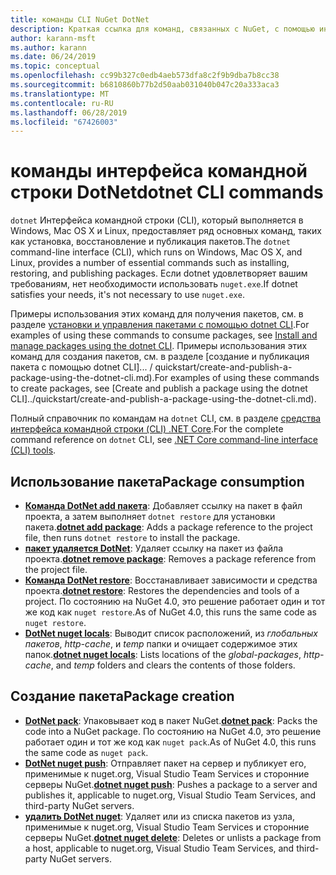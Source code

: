 ```yaml
---
title: команды CLI NuGet DotNet
description: Краткая ссылка для команд, связанных с NuGet, с помощью интерфейса командной строки dotnet.
author: karann-msft
ms.author: karann
ms.date: 06/24/2019
ms.topic: conceptual
ms.openlocfilehash: cc99b327c0edb4aeb573dfa8c2f9b9dba7b8cc38
ms.sourcegitcommit: b6810860b77b2d50aab031040b047c20a333aca3
ms.translationtype: MT
ms.contentlocale: ru-RU
ms.lasthandoff: 06/28/2019
ms.locfileid: "67426003"
---
```

# <a name="dotnet-cli-commands"></a><span data-ttu-id="b494f-103">команды интерфейса командной строки DotNet</span><span class="sxs-lookup"><span data-stu-id="b494f-103">dotnet CLI commands</span></span>

<span data-ttu-id="b494f-104">`dotnet` Интерфейса командной строки (CLI), который выполняется в Windows, Mac OS X и Linux, предоставляет ряд основных команд, таких как установка, восстановление и публикация пакетов.</span><span class="sxs-lookup"><span data-stu-id="b494f-104">The `dotnet` command-line interface (CLI), which runs on Windows, Mac OS X, and Linux, provides a number of essential commands such as installing, restoring, and publishing packages.</span></span> <span data-ttu-id="b494f-105">Если dotnet удовлетворяет вашим требованиям, нет необходимости использовать `nuget.exe`.</span><span class="sxs-lookup"><span data-stu-id="b494f-105">If dotnet satisfies your needs, it's not necessary to use `nuget.exe`.</span></span>

<span data-ttu-id="b494f-106">Примеры использования этих команд для получения пакетов, см. в разделе [установки и управления пакетами с помощью dotnet CLI](../consume-packages/install-use-packages-dotnet-cli.md).</span><span class="sxs-lookup"><span data-stu-id="b494f-106">For examples of using these commands to consume packages, see [Install and manage packages using the dotnet CLI](../consume-packages/install-use-packages-dotnet-cli.md).</span></span> <span data-ttu-id="b494f-107">Примеры использования этих команд для создания пакетов, см. в разделе [создание и публикация пакета с помощью dotnet CLI]... / quickstart/create-and-publish-a-package-using-the-dotnet-cli.md).</span><span class="sxs-lookup"><span data-stu-id="b494f-107">For examples of using these commands to create packages, see [Create and publish a package using the dotnet CLI]../quickstart/create-and-publish-a-package-using-the-dotnet-cli.md).</span></span>

<span data-ttu-id="b494f-108">Полный справочник по командам на `dotnet` CLI, см. в разделе [средства интерфейса командной строки (CLI) .NET Core](/dotnet/core/tools/?tabs=netcore2x).</span><span class="sxs-lookup"><span data-stu-id="b494f-108">For the complete command reference on `dotnet` CLI, see [.NET Core command-line interface (CLI) tools](/dotnet/core/tools/?tabs=netcore2x).</span></span>

## <a name="package-consumption"></a><span data-ttu-id="b494f-109">Использование пакета</span><span class="sxs-lookup"><span data-stu-id="b494f-109">Package consumption</span></span>

- <span data-ttu-id="b494f-110">[**Команда DotNet add пакета**](/dotnet/core/tools/dotnet-add-package): Добавляет ссылку на пакет в файл проекта, а затем выполняет `dotnet restore` для установки пакета.</span><span class="sxs-lookup"><span data-stu-id="b494f-110">[**dotnet add package**](/dotnet/core/tools/dotnet-add-package): Adds a package reference to the project file, then runs `dotnet restore` to install the package.</span></span>
- <span data-ttu-id="b494f-111">[**пакет удаляется DotNet**](/dotnet/core/tools/dotnet-remove-package): Удаляет ссылку на пакет из файла проекта.</span><span class="sxs-lookup"><span data-stu-id="b494f-111">[**dotnet remove package**](/dotnet/core/tools/dotnet-remove-package): Removes a package reference from the project file.</span></span>
- <span data-ttu-id="b494f-112">[**Команда DotNet restore**](/dotnet/core/tools/dotnet-restore?tabs=netcore2x): Восстанавливает зависимости и средства проекта.</span><span class="sxs-lookup"><span data-stu-id="b494f-112">[**dotnet restore**](/dotnet/core/tools/dotnet-restore?tabs=netcore2x): Restores the dependencies and tools of a project.</span></span> <span data-ttu-id="b494f-113">По состоянию на NuGet 4.0, это решение работает один и тот же код как `nuget restore`.</span><span class="sxs-lookup"><span data-stu-id="b494f-113">As of NuGet 4.0, this runs the same code as `nuget restore`.</span></span>
- <span data-ttu-id="b494f-114">[**DotNet nuget locals**](/dotnet/core/tools/dotnet-nuget-locals): Выводит список расположений, из *глобальных пакетов*, *http-cache*, и *temp* папки и очищает содержимое этих папок.</span><span class="sxs-lookup"><span data-stu-id="b494f-114">[**dotnet nuget locals**](/dotnet/core/tools/dotnet-nuget-locals): Lists locations of the *global-packages*, *http-cache*, and *temp* folders and clears the contents of those folders.</span></span>

## <a name="package-creation"></a><span data-ttu-id="b494f-115">Создание пакета</span><span class="sxs-lookup"><span data-stu-id="b494f-115">Package creation</span></span>

- <span data-ttu-id="b494f-116">[**DotNet pack**](/dotnet/core/tools/dotnet-pack?tabs=netcore2x): Упаковывает код в пакет NuGet.</span><span class="sxs-lookup"><span data-stu-id="b494f-116">[**dotnet pack**](/dotnet/core/tools/dotnet-pack?tabs=netcore2x): Packs the code into a NuGet package.</span></span> <span data-ttu-id="b494f-117">По состоянию на NuGet 4.0, это решение работает один и тот же код как `nuget pack`.</span><span class="sxs-lookup"><span data-stu-id="b494f-117">As of NuGet 4.0, this runs the same code as `nuget pack`.</span></span>
- <span data-ttu-id="b494f-118">[**DotNet nuget push**](/dotnet/core/tools/dotnet-nuget-push): Отправляет пакет на сервер и публикует его, применимые к nuget.org, Visual Studio Team Services и сторонние серверы NuGet.</span><span class="sxs-lookup"><span data-stu-id="b494f-118">[**dotnet nuget push**](/dotnet/core/tools/dotnet-nuget-push): Pushes a package to a server and publishes it, applicable to nuget.org, Visual Studio Team Services, and third-party NuGet servers.</span></span>
- <span data-ttu-id="b494f-119">[**удалить DotNet nuget**](/dotnet/core/tools/dotnet-nuget-delete): Удаляет или из списка пакетов из узла, применимые к nuget.org, Visual Studio Team Services и сторонние серверы NuGet.</span><span class="sxs-lookup"><span data-stu-id="b494f-119">[**dotnet nuget delete**](/dotnet/core/tools/dotnet-nuget-delete): Deletes or unlists a package from a host, applicable to nuget.org, Visual Studio Team Services, and third-party NuGet servers.</span></span>
